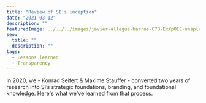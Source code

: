 ```yaml
---
title: "Review of SI's inception"
date: "2021-03-12"
description: ""
featuredImage: ../../../images/javier-allegue-barros-C7B-ExXpOIE-unsplash.jpg
seo:
  title: ""
  description: ""
tags:
  - Lessons learned
  - Transparency
---
```


In 2020, we - Konrad Seifert & Maxime Stauffer - converted two years of research into SI’s strategic foundations, branding, and foundational knowledge. Here's what we've learned from that process.
